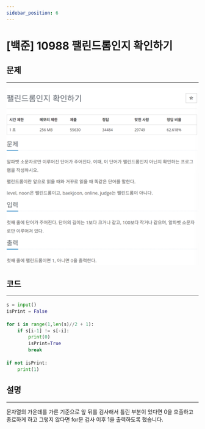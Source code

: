 ```yaml
---
sidebar_position: 6
---
```


# [백준] 10988 팰린드롬인지 확인하기

## 문제
---

![Alt text](./img/1-30/image6.png)

## 코드
---

```python
s = input()
isPrint = False

for i in range(1,len(s)//2 + 1):
    if s[i-1] != s[-i]:
        print(0)
        isPrint=True
        break

if not isPrint:
    print(1)
```


## 설명
---

문자열의 가운데를 가른 기준으로 앞 뒤를 검사해서 틀린 부분이 있다면 0을 호출하고 종료하게 하고 그렇지 않다면 for문 검사 이후 1을 출력하도록 했습니다.